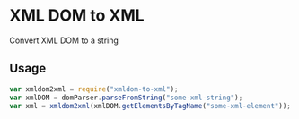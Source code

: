 # XML DOM to XML

Convert XML DOM to a string

## Usage

```javascript
var xmldom2xml = require("xmldom-to-xml");
var xmlDOM = domParser.parseFromString("some-xml-string");
var xml = xmldom2xml(xmlDOM.getElementsByTagName("some-xml-element"));
```
